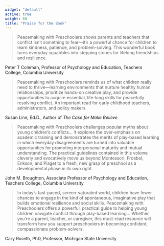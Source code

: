 ```yaml
---
widget: "default"
active: true
weight: 60
title: "Praise for the Book"
---
```


<div class="review-item">
  <blockquote>Peacemaking with Preschoolers shows parents and teachers that conflict isn’t something to fear—it’s a powerful chance for children to learn kindness, patience, and problem-solving. This wonderful book turns everyday squabbles into stepping stones for lifelong friendships and resilience.</blockquote>
  <footer>Peter T Coleman, Professor of Psychology and Education, Teachers College, Columbia University</footer>
</div>

<div class="review-item">
  <blockquote>Peacemaking with Preschoolers reminds us of what children really need to thrive—learning environments that nurture healthy human relationships, prioritize hands-on creative play, and provide opportunities to acquire essential, life-long skills for peacefully resolving conflict. An important read for early childhood teachers, administrators, and policy makers.</blockquote>
  <footer>Susan Linn, Ed.D., Author of <i>The Case for Make Believe</i></footer>
</div>

<div class="review-item">
  <blockquote>Peacemaking with Preschoolers challenges popular myths about young children’s conflicts... It explores the over-emphasis on academic training and demonstrates the merits of play-based learning in which everyday disagreements are turned into valuable opportunities for promoting interpersonal maturity and mutual understanding. The practical guidelines contained in this volume cleverly and evocatively move us beyond Montessori, Froebel, Erikson, and Piaget to a fresh, new grasp of preschool as a developmental phase in its own right.</blockquote>
  <footer>John M. Broughton, Associate Professor of Psychology and Education, Teachers College, Columbia University</footer>
</div>

<div class="review-item">
  <blockquote>In today’s fast-paced, screen-saturated world, children have fewer chances to engage in the kind of spontaneous, imaginative play that builds emotional resilience and social skills. Peacemaking with Preschoolers offers a powerful, practical guide to helping young children navigate conflict through play-based learning... Whether you're a parent, teacher, or caregiver, this must-read resource will transform how you support preschoolers in becoming confident, compassionate problem-solvers.</blockquote>
  <footer>Cary Roseth, PhD, Professor, Michigan State University</footer>
</div>